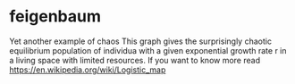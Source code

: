 # feigenbaum
Yet another example of chaos
This graph gives the surprisingly chaotic equilibrium population of individua with a given exponential growth rate r in a living space with limited resources.
If you want to know more read 
https://en.wikipedia.org/wiki/Logistic_map
